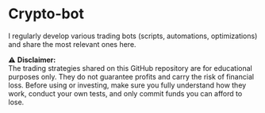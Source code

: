 # Crypto-bot

I regularly develop various trading bots (scripts, automations, optimizations) and share the most relevant ones here.

⚠️ **Disclaimer:**  
The trading strategies shared on this GitHub repository are for educational purposes only. They do not guarantee profits and carry the risk of financial loss. Before using or investing, make sure you fully understand how they work, conduct your own tests, and only commit funds you can afford to lose.
